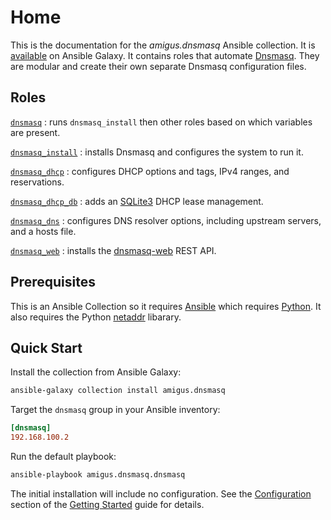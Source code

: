 # Home

This is the documentation for the _amigus.dnsmasq_ Ansible collection.
It is [available](https://galaxy.ansible.com/ui/repo/published/amigus/dnsmasq/)
on Ansible Galaxy.
It contains roles that automate [Dnsmasq](https://dnsmasq.org/doc.html).
They are modular and create their own separate Dnsmasq configuration files.

## Roles

[`dnsmasq`](roles/dnsmasq.md)
:   runs `dnsmasq_install` then other roles based on which variables are present.

[`dnsmasq_install`](roles/dnsmasq_install.md)
:   installs Dnsmasq and configures the system to run it.

[`dnsmasq_dhcp`](roles/dnsmasq_dhcp.md)
:   configures DHCP options and tags, IPv4 ranges, and reservations.

[`dnsmasq_dhcp_db`](roles/dnsmasq_dhcp_db.md)
:   adds an [SQLite3](https://sqlite.org/) DHCP lease management.

[`dnsmasq_dns`](roles/dnsmasq_dns.md)
:   configures DNS resolver options, including upstream servers, and a hosts file.

[`dnsmasq_web`](roles/dnsmasq_web.md)
:   installs the [dnsmasq-web](https://github.com/amigus/dnsmasq-web) REST API.

## Prerequisites

This is an Ansible Collection so it requires [Ansible](https://www.ansible.com)
which requires [Python](https://www.python.org).
It also requires the Python [netaddr](https://pypi.org/project/netaddr/) libarary.

## Quick Start

Install the collection from Ansible Galaxy:

```bash
ansible-galaxy collection install amigus.dnsmasq
```

Target the `dnsmasq` group in your Ansible inventory:

```ini {title=/etc/ansible/hosts}
[dnsmasq]
192.168.100.2
```

Run the default playbook:

```bash
ansible-playbook amigus.dnsmasq.dnsmasq
```

The initial installation will include no configuration.
See the [Configuration](getting-started.md#configuration)
section of the [Getting Started](getting-started.md)
guide for details.
